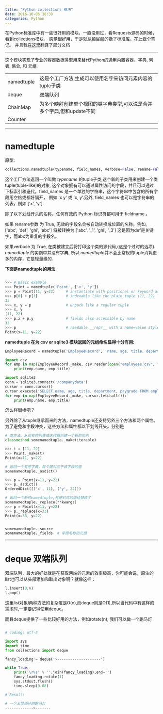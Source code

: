 ```yaml
---
title: "Python collections 模块"
date: 2016-10-06 18:38
categories: Python
---
```


在Python标准库中有一些很好用的模块，一直没用过，看Requests源码的时候，看到collections模块，
感觉很好用，于是就屁颠屁颠的撸了标准库。在此做个笔记。
并且我在[这里](http://python.usyiyi.cn/translate/python_352/library/collections.html)翻译了部分文档


--------------------------

这个模块实现了专业的容器数据类型用来替代Python的通用内置容器，字典, 列表, 集合, 和 元组.

|||
|-----|------|
|namedtuple|这是个工厂方法,生成可以使用名字来访问元素内容的tuple子类|
|deque|双端队列|
|ChainMap|为多个映射创建单个视图的类字典类型,可以说是合并多个字典,但和update不同|
|Counter| |



-------------

# namedtuple
原型:
```Python
collections.namedtuple(typename, field_names, verbose=False, rename=False)
```

这个工厂方法返回一个叫做 _typename_ 的tuple子类,这个新的子类用来创建一个类tuple(tuple-like)的对象,
这个对象拥有可以通过属性访问的字段，并且可以通过下标索引和迭代。field\_names 是一个单独的字符串，这个字符串中包含的所有字段用空格或都好隔开，
例如 'x y' 或 'x, y'.另外, field\_names 也可以是字符串的列表，例如 ['x', 'y'].

除了以下划线开头的名称，任何有效的 Python 标识符都可用于 fieldname 。

如果 rename参数 为 True, 无效的字段名会被自动转换成位置的名称。例如, ['abc', 'def', 'ghi', 'abc'] 将被转换为 ['abc', '\_1', 'ghi', \'_3']
这是因为def是关键字，而abc为重复的字段名。

如果verbose 为 True, 在类被建立后将打印这个类的源代码,(这是个过时的选项).
*namedtuple* 的实例中并没有字典, 所以 *namedtuple*并不会比常规的tuple消耗更多的内存，它是轻量级的.

**下面是namedtuple的用法**

```python

>>> # Basic example
>>> Point = namedtuple('Point', ['x', 'y'])
>>> p = Point(11, y=22)     # instantiate with positional or keyword arguments
>>> p[0] + p[1]             # indexable like the plain tuple (11, 22)
33
>>> x, y = p                # unpack like a regular tuple
>>> x, y
(11, 22)
>>> p.x + p.y               # fields also accessible by name
33
>>> p                       # readable __repr__ with a name=value style
Point(x=11, y=22)
```

**namedtuple 在为 csv or sqlite3 模块返回的元组命名显得十分有用:**

```Python
EmployeeRecord = namedtuple('EmployeeRecord', 'name, age, title, department, paygrade')

import csv
for emp in map(EmployeeRecord._make, csv.reader(open("employees.csv", "rb"))):
    print(emp.name, emp.title)

import sqlite3
conn = sqlite3.connect('/companydata')
cursor = conn.cursor()
cursor.execute('SELECT name, age, title, department, paygrade FROM employees')
for emp in map(EmployeeRecord._make, cursor.fetchall()):
    print(emp.name, emp.title)
```

怎么样很棒吧？ 

另外除了从tuple继承而来的方法，namedtuple还支持另外三个方法和两个属性。
为了避免和字段冲突，这些方法和属性都以下划线开头。分别是

```Python
# 类方法。从现有的列表或迭代器创建一个新的实例
classmethod somenamedtuple._make(iterable)

>>> t = [11, 22]
>>> Point._make(t)
Point(x=11, y=22)

# 返回一个有序字典，每个键对应于该字段的值
somenamedtuple._asdict()

>>> p = Point(x=11, y=22)
>>> p._asdict()
OrderedDict([('x', 11), ('y', 22)])

# 返回一个新的namedtuple,并把对应的值给替换了
somenamedtuple._replace(**kwargs)
>>> p = Point(x=11, y=22)
>>> p._replace(x=33)
Point(x=33, y=22)


somenamedtuple._source
somenamedtuple._fields  # 字段名称的元组
```

-------------------

# deque  双端队列

双端队列，最大的好处就是在获取两端的元素的效率极高，你可能会说，原生的list也可以从头部添加和取出对象啊？就像这样：

```Python
l.insert(0,v)
l.pop()
```

这里list对象l两种方法的复杂度是O(n),而deque则是O(1),所以当代码中有这样的需求时,一定要记得使用deque。

而且deque提供了一些比较好用的方法，例如rotate(n), 我们可以做一个跑马灯

```Python

# coding: utf-8

import sys
import time
from collections import deque

fancy_loading = deque('>--------------------')

while True:
    print('\r%s' % ''.join(fancy_loading),end='')
    fancy_loading.rotate(1)
    sys.stdout.flush()
    time.sleep(0.08)

# Result:

# 一个无尽循环的跑马灯
------------->-------

```